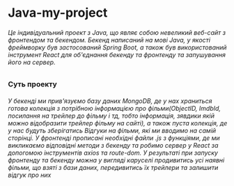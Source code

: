 <h1>  Java-my-project </h1>
<h6>Це індивідуальний проект з Java, що являє собою невеликий веб-сайт з фронтендом та бекендом.
Бекенд написаний на мові Java, у якості фреймворку був застосований Spring Boot, а також був використований інструмент React для об'єднання бекенду та фронтенду та запушування його на сервер.</h6>

<h3>Суть проекту</h3>
<h6>У бекенді ми прив'язуємо базу даних MongoDB, де у нах храниться готова колекція з потрібною інформацією про фільми(ObjectID, ImdbId, посилання на трейлер до фільму і тд, тобто інформація, зявдики якій можно відобразити трейлер фільму на сайті), а також пуста колекція, де у нас будуть зберігатись Відгуки на фільми, які ми вводимо на самій сторінці. У фронтенді прописані необхідні файли .js з функціями, де ми викликаємо відповідні методи з бекенду та робимо сервер у React за допогомою інструментів axios та route-dom. У результаті при запуску фронтенду та бекенду можна у вигляді каруселі продивитись усі наявні фільми, що взяті з бази даних, передивитись їх трейлери та залишити відгук про них </h6>

